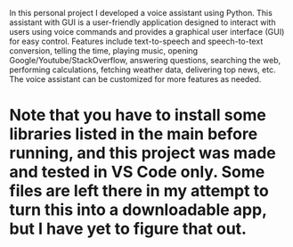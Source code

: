 In this personal project I developed a voice assistant using Python. This assistant with GUI is a user-friendly application designed to interact with users using voice commands and provides a graphical user interface (GUI) for easy control.
Features include text-to-speech and speech-to-text conversion, telling the time, playing music, opening Google/Youtube/StackOverflow, answering questions, searching the web, performing calculations, fetching weather data, delivering top news, etc. The voice assistant can be customized for more features as needed.
# Note that you have to install some libraries listed in the main before running, and this project was made and tested in VS Code only. Some files are left there in my attempt to turn this into a downloadable app, but I have yet to figure that out.
